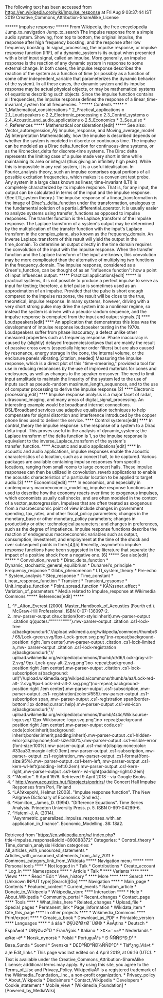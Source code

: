 The following text has been accessed from https://en.wikipedia.org/wiki/Impulse_response at Fri Aug 9 03:37:44 IST 2019
Creative_Commons_Attribution-ShareAlike_License





















****** Impulse response ******
From Wikipedia, the free encyclopedia
Jump_to_navigation Jump_to_search
The Impulse response from a simple audio system. Showing, from top to bottom,
the original impulse, the response after high frequency boosting, and the
response after low frequency boosting.
In signal_processing, the impulse response, or impulse response function (IRF),
of a dynamic_system is its output when presented with a brief input signal,
called an impulse. More generally, an impulse response is the reaction of any
dynamic system in response to some external change. In both cases, the impulse
response describes the reaction of the system as a function of time (or
possibly as a function of some other independent_variable that parameterizes
the dynamic behavior of the system).
In all these cases, the dynamic system and its impulse response may be actual
physical objects, or may be mathematical systems of equations describing such
objects.
Since the impulse function contains all frequencies, the impulse response
defines the response of a linear_time-invariant_system for all frequencies.
⁰
***** Contents *****
    * 1_Mathematical_considerations
    * 2_Practical_applications
          o 2.1_Loudspeakers
          o 2.2_Electronic_processing
          o 2.3_Control_systems
          o 2.4_Acoustic_and_audio_applications
          o 2.5_Economics
    * 3_See_also
    * 4_References
***** Mathematical considerations[edit] *****
See also: Vector_autoregression_Â§ Impulse_response, and Moving_average_model
Â§ Interpretation
Mathematically, how the impulse is described depends on whether the system is
modeled in discrete or continuous time. The impulse can be modeled as a Dirac
delta_function for continuous-time systems, or as the Kronecker_delta for
discrete-time systems. The Dirac delta represents the limiting case of a pulse
made very short in time while maintaining its area or integral (thus giving an
infinitely high peak). While this is impossible in any real system, it is a
useful idealisation. In Fourier_analysis theory, such an impulse comprises
equal portions of all possible excitation frequencies, which makes it a
convenient test probe.
Any system in a large class known as linear, time-invariant (LTI) is completely
characterized by its impulse response. That is, for any input, the output can
be calculated in terms of the input and the impulse response. (See LTI_system
theory.) The impulse response of a linear_transformation is the image of
Dirac's_delta_function under the transformation, analogous to the fundamental
solution of a partial_differential_operator.
It is usually easier to analyze systems using transfer_functions as opposed to
impulse responses. The transfer function is the Laplace_transform of the
impulse response. The Laplace transform of a system's output may be determined
by the multiplication of the transfer function with the input's Laplace
transform in the complex_plane, also known as the frequency_domain. An inverse
Laplace_transform of this result will yield the output in the time_domain.
To determine an output directly in the time domain requires the convolution of
the input with the impulse response. When the transfer function and the Laplace
transform of the input are known, this convolution may be more complicated than
the alternative of multiplying two functions in the frequency_domain.
The impulse response, considered as a Green's_function, can be thought of as an
"influence function": how a point of input influences output.
***** Practical applications[edit] *****
In practical systems, it is not possible to produce a perfect impulse to serve
as input for testing; therefore, a brief pulse is sometimes used as an
approximation of an impulse. Provided that the pulse is short enough compared
to the impulse response, the result will be close to the true, theoretical,
impulse response. In many systems, however, driving with a very short strong
pulse may drive the system into a nonlinear regime, so instead the system is
driven with a pseudo-random sequence, and the impulse response is computed from
the input and output signals.[1]
**** Loudspeakers[edit] ****
An application that demonstrates this idea was the development of impulse
response loudspeaker testing in the 1970s. Loudspeakers suffer from phase
inaccuracy, a defect unlike other measured properties such as frequency
response. Phase inaccuracy is caused by (slightly) delayed frequencies/octaves
that are mainly the result of passive cross overs (especially higher order
filters) but are also caused by resonance, energy storage in the cone, the
internal volume, or the enclosure panels vibrating.[citation_needed] Measuring
the impulse response, which is a direct plot of this "time-smearing," provided
a tool for use in reducing resonances by the use of improved materials for
cones and enclosures, as well as changes to the speaker crossover. The need to
limit input amplitude to maintain the linearity of the system led to the use of
inputs such as pseudo-random maximum_length_sequences, and to the use of
computer processing to derive the impulse response.[2]
**** Electronic processing[edit] ****
Impulse response analysis is a major facet of radar, ultrasound_imaging, and
many areas of digital_signal_processing. An interesting example would be
broadband internet connections. DSL/Broadband services use adaptive
equalisation techniques to help compensate for signal distortion and
interference introduced by the copper phone lines used to deliver the service.
**** Control systems[edit] ****
In control_theory the impulse response is the response of a system to a Dirac
delta input. This proves useful in the analysis of dynamic_systems; the Laplace
transform of the delta function is 1, so the impulse response is equivalent to
the inverse_Laplace_transform of the system's transfer_function.
**** Acoustic and audio applications[edit] ****
In acoustic and audio applications, impulse responses enable the acoustic
characteristics of a location, such as a concert hall, to be captured. Various
packages are available containing impulse responses from specific locations,
ranging from small rooms to large concert halls. These impulse responses can
then be utilized in convolution_reverb applications to enable the acoustic
characteristics of a particular location to be applied to target audio.[3]
**** Economics[edit] ****
In economics, and especially in contemporary macroeconomic_modeling, impulse
response functions are used to describe how the economy reacts over time to
exogenous impulses, which economists usually call shocks, and are often modeled
in the context of a vector_autoregression. Impulses that are often treated as
exogenous from a macroeconomic point of view include changes in government
spending, tax_rates, and other fiscal_policy parameters; changes in the
monetary_base or other monetary_policy parameters; changes in productivity or
other technological parameters; and changes in preferences, such as the degree
of impatience. Impulse response functions describe the reaction of endogenous
macroeconomic variables such as output, consumption, investment, and employment
at the time of the shock and over subsequent points in time.[4][5] Recently,
asymmetric impulse response functions have been suggested in the literature
that separate the impact of a positive shock from a negative one. [6]
***** See also[edit] *****
    * Convolution_reverb
    * Dirac_delta_function
    * Dynamic_stochastic_general_equilibrium
    * Duhamel's_principle
    * Frequency_response
    * Gibbs_phenomenon
    * LTI_system_theory
    * Pre-echo
    * System_analysis
    * Step_response
    * Time_constant
    * Linear_response_function
    * Transient
    * Transient_response
    * Unit_impulse_function
    * Point_spread_function
    * KÃ¼ssner_effect
    * Variation_of_parameters
    *  Media related to Impulse_response at Wikimedia Commons
***** References[edit] *****
   1. ^F._Alton_Everest (2000). Master_Handbook_of_Acoustics (Fourth ed.).
      McGraw-Hill Professional. ISBN 0-07-136097-2.
   2. .mw-parser-output cite.citation{font-style:inherit}.mw-parser-output
      .citation q{quotes:"\"""\"""'""'"}.mw-parser-output .citation .cs1-lock-
      free a{background:url("//upload.wikimedia.org/wikipedia/commons/thumb/6/
      65/Lock-green.svg/9px-Lock-green.svg.png")no-repeat;background-position:
      right .1em center}.mw-parser-output .citation .cs1-lock-limited a,.mw-
      parser-output .citation .cs1-lock-registration a{background:url("//
      upload.wikimedia.org/wikipedia/commons/thumb/d/d6/Lock-gray-alt-2.svg/
      9px-Lock-gray-alt-2.svg.png")no-repeat;background-position:right .1em
      center}.mw-parser-output .citation .cs1-lock-subscription a{background:
      url("//upload.wikimedia.org/wikipedia/commons/thumb/a/aa/Lock-red-alt-
      2.svg/9px-Lock-red-alt-2.svg.png")no-repeat;background-position:right
      .1em center}.mw-parser-output .cs1-subscription,.mw-parser-output .cs1-
      registration{color:#555}.mw-parser-output .cs1-subscription span,.mw-
      parser-output .cs1-registration span{border-bottom:1px dotted;cursor:
      help}.mw-parser-output .cs1-ws-icon a{background:url("//
      upload.wikimedia.org/wikipedia/commons/thumb/4/4c/Wikisource-logo.svg/
      12px-Wikisource-logo.svg.png")no-repeat;background-position:right .1em
      center}.mw-parser-output code.cs1-code{color:inherit;background:
      inherit;border:inherit;padding:inherit}.mw-parser-output .cs1-hidden-
      error{display:none;font-size:100%}.mw-parser-output .cs1-visible-error
      {font-size:100%}.mw-parser-output .cs1-maint{display:none;color:
      #33aa33;margin-left:0.3em}.mw-parser-output .cs1-subscription,.mw-parser-
      output .cs1-registration,.mw-parser-output .cs1-format{font-size:95%}.mw-
      parser-output .cs1-kern-left,.mw-parser-output .cs1-kern-wl-left{padding-
      left:0.2em}.mw-parser-output .cs1-kern-right,.mw-parser-output .cs1-kern-
      wl-right{padding-right:0.2em}
   3. ^"Monitor". 9 April 1976. Retrieved 9 April 2018 – via Google Books.
   4. ^ http://www.acoustics.hut.fi/projects/poririrs/ the Concert Hall Impulse
      Responses from Pori, Finland
   5. ^LÃ¼tkepohl,_Helmut (2008). "Impulse response function". The New Palgrave
      Dictionary of Economics (2nd ed.).
   6. ^Hamilton,_James_D. (1994). "Difference Equations". Time Series Analysis.
      Princeton University Press. p. 5. ISBN 0-691-04289-6.
   7. ^Hatemi-J, A. (2014). "Asymmetric_generalized_impulse_responses_with_an
      application_in_finance". Economic_Modelling. 36: 18â2.

Retrieved from "https://en.wikipedia.org/w/
index.php?title=Impulse_response&oldid=890888372"
Categories:
    * Control_theory
    * Time_domain_analysis
Hidden categories:
    * All_articles_with_unsourced_statements
    * Articles_with_unsourced_statements_from_July_2011
    * Commons_category_link_from_Wikidata
***** Navigation menu *****
**** Personal tools ****
    * Not logged in
    * Talk
    * Contributions
    * Create_account
    * Log_in
**** Namespaces ****
    * Article
    * Talk
⁰
**** Variants ****
**** Views ****
    * Read
    * Edit
    * View_history
⁰
**** More ****
**** Search ****
[Unknown INPUT type][Search][Go]
**** Navigation ****
    * Main_page
    * Contents
    * Featured_content
    * Current_events
    * Random_article
    * Donate_to_Wikipedia
    * Wikipedia_store
**** Interaction ****
    * Help
    * About_Wikipedia
    * Community_portal
    * Recent_changes
    * Contact_page
**** Tools ****
    * What_links_here
    * Related_changes
    * Upload_file
    * Special_pages
    * Permanent_link
    * Page_information
    * Wikidata_item
    * Cite_this_page
**** In other projects ****
    * Wikimedia_Commons
**** Print/export ****
    * Create_a_book
    * Download_as_PDF
    * Printable_version
**** Languages ****
    * á áá­á
    * Ø§ÙØ¹Ø±Ø¨ÙØ©
    * ÄeÅ¡tina
    * Deutsch
    * EspaÃ±ol
    * ÙØ§Ø±Ø³Û
    * FranÃ§ais
    * Italiano
    * ×¢××¨××ª
    * Nederlands
    * æ¥æ¬èª
    * Norsk_nynorsk
    * Polski
    * PortuguÃªs
    * Ð ÑÑÑÐºÐ¸Ð¹
    * Basa_Sunda
    * Suomi
    * Svenska
    * Ð£ÐºÑÐ°ÑÐ½ÑÑÐºÐ°
    * Tiáº¿ng_Viá»t
    * ä¸­æ
Edit_links
    * This page was last edited on 4 April 2019, at 06:16 (UTC).
    * Text is available under the Creative_Commons_Attribution-ShareAlike
      License; additional terms may apply. By using this site, you agree to the
      Terms_of_Use and Privacy_Policy. WikipediaÂ® is a registered trademark of
      the Wikimedia_Foundation,_Inc., a non-profit organization.
    * Privacy_policy
    * About_Wikipedia
    * Disclaimers
    * Contact_Wikipedia
    * Developers
    * Cookie_statement
    * Mobile_view
    * [Wikimedia_Foundation]
    * [Powered_by_MediaWiki]
